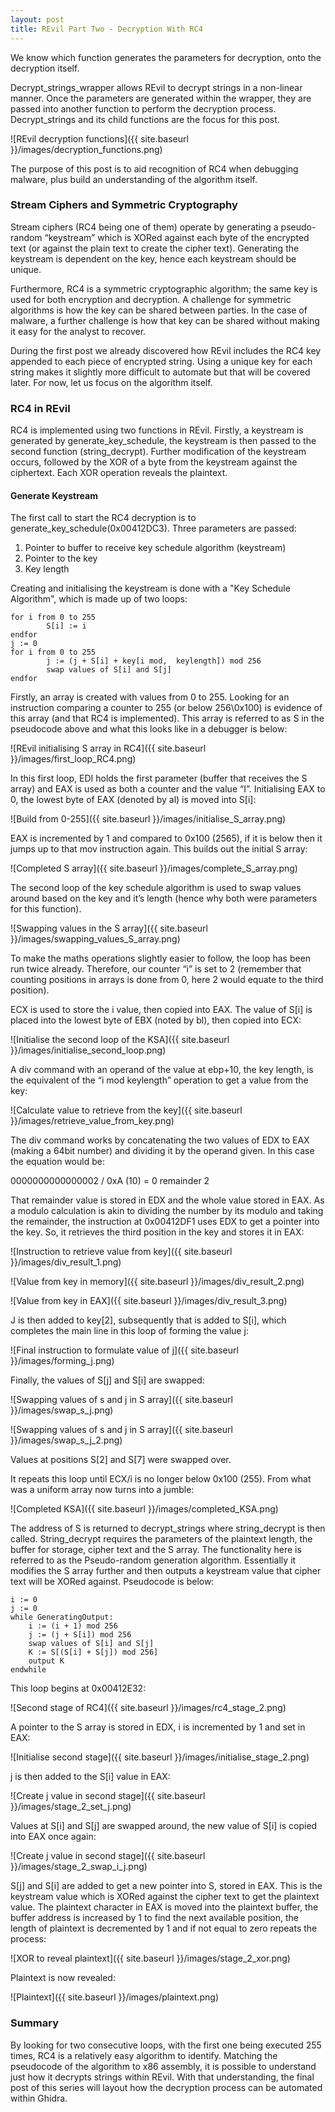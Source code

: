 ```yaml
---
layout: post
title: REvil Part Two - Decryption With RC4
---
```


We know which function generates the parameters for decryption, onto the decryption itself. 

Decrypt_strings_wrapper allows REvil to decrypt strings in a non-linear manner. Once the parameters are generated within the wrapper, they are passed into another function to perform the decryption process. Decrypt_strings and its child functions are the focus for this post.

![REvil decryption functions]({{ site.baseurl }}/images/decryption_functions.png)

The purpose of this post is to aid recognition of RC4 when debugging malware, plus build an understanding of the algorithm itself. 

### Stream Ciphers and Symmetric Cryptography
Stream ciphers (RC4 being one of them) operate by generating a pseudo-random “keystream” which is XORed against each byte of the encrypted text (or against the plain text to create the cipher text). Generating the keystream is dependent on the key, hence each keystream should be unique. 

Furthermore, RC4 is a symmetric cryptographic algorithm; the same key is used for both encryption and decryption. A challenge for symmetric algorithms is how the key can be shared between parties. In the case of malware, a further challenge is how that key can be shared without making it easy for the analyst to recover. 

During the first post we already discovered how REvil includes the RC4 key appended to each piece of encrypted string. Using a unique key for each string makes it slightly more difficult to automate but that will be covered later. For now, let us focus on the algorithm itself. 

### RC4 in REvil

RC4 is implemented using two functions in REvil. Firstly, a keystream is generated by generate_key_schedule, the keystream is then passed to the second function (string_decrypt). Further modification of the keystream occurs, followed by the XOR of a byte from the keystream against the ciphertext. Each XOR operation reveals the plaintext. 

#### Generate Keystream

The first call to start the RC4 decryption is to generate_key_schedule(0x00412DC3). Three parameters are passed:

1. Pointer to buffer to receive key schedule algorithm (keystream)
2. Pointer to the key
3. Key length

Creating and initialising the keystream is done with a "Key Schedule Algorithm", which is made up of two loops:

```
for i from 0 to 255
        S[i] := i
endfor
j := 0
for i from 0 to 255
        j := (j + S[i] + key[i mod,  keylength]) mod 256
        swap values of S[i] and S[j]
endfor
```


Firstly, an array is created with values from 0 to 255. Looking for an instruction comparing a counter to 255 (or below 256\0x100) is evidence of this array (and that RC4 is implemented). This array is referred to as S in the pseudocode above and what this looks like in a debugger is below:

![REvil initialising S array in RC4]({{ site.baseurl }}/images/first_loop_RC4.png)

In this first loop, EDI holds the first parameter (buffer that receives the S array) and EAX is used as both a counter and the value “I”. Initialising EAX to 0, the lowest byte of EAX (denoted by al) is moved into S[i]:

![Build from 0-255]({{ site.baseurl }}/images/initialise_S_array.png)

EAX is incremented by 1 and compared to 0x100 (2565), if it is below then it jumps up to that mov instruction again. This builds out the initial S array:

![Completed S array]({{ site.baseurl }}/images/complete_S_array.png)

The second loop of the key schedule algorithm is used to swap values around based on the key and it’s length (hence why both were parameters for this function). 

![Swapping values in the S array]({{ site.baseurl }}/images/swapping_values_S_array.png)

To make the maths operations slightly easier to follow, the loop has been run twice already. Therefore, our counter “i” is set to 2 (remember that counting positions in arrays is done from 0, here 2 would equate to the third position). 

ECX is used to store the i value, then copied into EAX. The value of S[i] is placed into the lowest byte of EBX (noted by bl), then copied into ECX:

![Initialise the second loop of the KSA]({{ site.baseurl }}/images/initialise_second_loop.png)

A div command with an operand of the value at ebp+10, the key length, is the equivalent of the “i mod keylength” operation to get a value from the key:

![Calculate value to retrieve from the key]({{ site.baseurl }}/images/retrieve_value_from_key.png)

The div command works by concatenating the two values of EDX to EAX (making a 64bit number) and dividing it by the operand given. In this case the equation would be:

0000000000000002 / 0xA (10) = 0 remainder 2

That remainder value is stored in EDX and the whole value stored in EAX. As a modulo calculation is akin to dividing the number by its modulo and taking the remainder, the instruction at 0x00412DF1 uses EDX to get a pointer into the key. So, it retrieves the third position in the key and stores it in EAX:

![Instruction to retrieve value from key]({{ site.baseurl }}/images/div_result_1.png)

![Value from key in memory]({{ site.baseurl }}/images/div_result_2.png)

![Value from key in EAX]({{ site.baseurl }}/images/div_result_3.png)

J is then added to key[2], subsequently that is added to S[i], which completes the main line in this loop of forming the value j:

![Final instruction to formulate value of j]({{ site.baseurl }}/images/forming_j.png)

Finally, the values of S[j] and S[i] are swapped:

![Swapping values of s and j in S array]({{ site.baseurl }}/images/swap_s_j.png)

![Swapping values of s and j in S array]({{ site.baseurl }}/images/swap_s_j_2.png)

Values at positions S[2] and S[7] were swapped over. 

It repeats this loop until ECX/i is no longer below 0x100 (255). From what was a uniform array now turns into a jumble:

![Completed KSA]({{ site.baseurl }}/images/completed_KSA.png)

The address of S is returned to decrypt_strings where string_decrypt is then called. String_decrypt requires the parameters of the plaintext length, the buffer for storage, cipher text and the S array. The functionality here is referred to as the Pseudo-random generation algorithm. Essentially it modifies the S array further and then outputs a keystream value that cipher text will be XORed against. Pseudocode is below:

```
i := 0
j := 0
while GeneratingOutput:
    i := (i + 1) mod 256
    j := (j + S[i]) mod 256
    swap values of S[i] and S[j]
    K := S[(S[i] + S[j]) mod 256]
    output K
endwhile
```
This loop begins at 0x00412E32:

![Second stage of RC4]({{ site.baseurl }}/images/rc4_stage_2.png)

A pointer to the S array is stored in EDX, i is incremented by 1 and set in EAX:

![Initialise second stage]({{ site.baseurl }}/images/initialise_stage_2.png)

j is then added to the S[i] value in EAX:

![Create j value in second stage]({{ site.baseurl }}/images/stage_2_set_j.png)

Values at S[i] and S[j] are swapped around, the new value of S[i] is copied into EAX once again:

![Create j value in second stage]({{ site.baseurl }}/images/stage_2_swap_i_j.png)

S[j] and S[i] are added to get a new pointer into S, stored in EAX. This is the keystream value which is XORed against the cipher text to get the plaintext value. The plaintext character in EAX is moved into the plaintext buffer, the buffer address is increased by 1 to find the next available position, the length of plaintext is decremented by 1 and if not equal to zero repeats the process:  

![XOR to reveal plaintext]({{ site.baseurl }}/images/stage_2_xor.png)

Plaintext is now revealed:

![Plaintext]({{ site.baseurl }}/images/plaintext.png)

### Summary

By looking for two consecutive loops, with the first one being executed 255 times, RC4 is a relatively easy algorithm to identify. Matching the pseudocode of the algorithm to x86 assembly, it is possible to understand just how it decrypts strings within REvil. With that understanding, the final post of this series will layout how the decryption process can be automated within Ghidra. 



